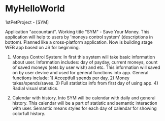 # MyHelloWorld
 1stPetProject - [SYM]

Application "accountant". Working title "SYM" - Save Your Money.
This application will help to users by 'moneys control system' (descriptions in bottom).
Planned like a cross-platform application. 
Now is building stage WEB app based on JS for beginning.

1. Moneys Control System:
    In first this system will take basic information about user.
    Information includes: day of payday, current moneys, count of saved moneys (sets by user wish) and etc.
    This information will saved on by user device and used for general functions into app.
    General functions include:
       1) Acceptfull spends per day,
       2) Money takes/spends/saves.
       3) Full statistics info from first day of using app.
       4) Radial visual statistics.

2. Calendar with history.
    Into SYM will be calendar with daily and general history.
    This calendar will be a part of statistic and semantic interaction with user.
    Semantic means styles for each day of calendar for showing colorfull history.